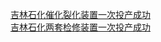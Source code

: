   
[吉林石化催化裂化装置一次投产成功](http://www.dianyue.me/archives/309/itid9vlmmu9vsb78/)  
[吉林石化两套检修装置一次投产成功](http://www.dianyue.me/archives/294/13gsb9a1fehnnpvz/)